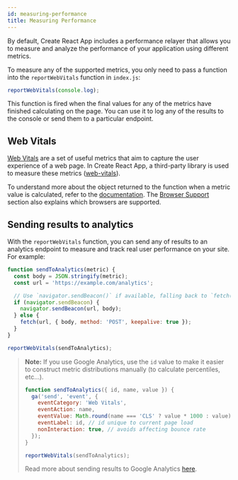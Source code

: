 ```yaml
---
id: measuring-performance
title: Measuring Performance
---
```


By default, Create React App includes a performance relayer that allows you to measure and analyze
the performance of your application using different metrics.

To measure any of the supported metrics, you only need to pass a function into the `reportWebVitals`
function in `index.js`:

```js
reportWebVitals(console.log);
```

This function is fired when the final values for any of the metrics have finished calculating on the
page. You can use it to log any of the results to the console or send them to a particular endpoint.

## Web Vitals

[Web Vitals](https://web.dev/vitals/) are a set of useful metrics that aim to capture the user
experience of a web page. In Create React App, a third-party library is used to measure these
metrics ([web-vitals](https://github.com/GoogleChrome/web-vitals)).

To understand more about the object returned to the function when a metric value is calculated,
refer to the [documentation](https://github.com/GoogleChrome/web-vitals/#types). The [Browser
Support](https://github.com/GoogleChrome/web-vitals/#browser-support) section also explains which browsers are supported.

## Sending results to analytics

With the `reportWebVitals` function, you can send any of results to an analytics endpoint to measure and track real user performance on your site. For example:

```js
function sendToAnalytics(metric) {
  const body = JSON.stringify(metric);
  const url = 'https://example.com/analytics';

  // Use `navigator.sendBeacon()` if available, falling back to `fetch()`
  if (navigator.sendBeacon) {
    navigator.sendBeacon(url, body);
  } else {
    fetch(url, { body, method: 'POST', keepalive: true });
  }
}

reportWebVitals(sendToAnalytics);
```

> **Note:** If you use Google Analytics, use the `id` value to make it easier to construct metric distributions manually (to calculate percentiles, etc…).
>
> ```js
> function sendToAnalytics({ id, name, value }) {
>   ga('send', 'event', {
>     eventCategory: 'Web Vitals',
>     eventAction: name,
>     eventValue: Math.round(name === 'CLS' ? value * 1000 : value), // values must be integers
>     eventLabel: id, // id unique to current page load
>     nonInteraction: true, // avoids affecting bounce rate
>   });
> }
>
> reportWebVitals(sendToAnalytics);
> ```
>
> Read more about sending results to Google Analytics [here](https://github.com/GoogleChrome/web-vitals#send-the-results-to-google-analytics).
